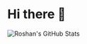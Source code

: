 # Hi there 👋

![Roshan's GitHub Stats](https://github-readme-stats.vercel.app/api?username=RoshanAdi&show_icons=true&title_color=ff0000&text_color=ff0000&bg_color=0000ff)


